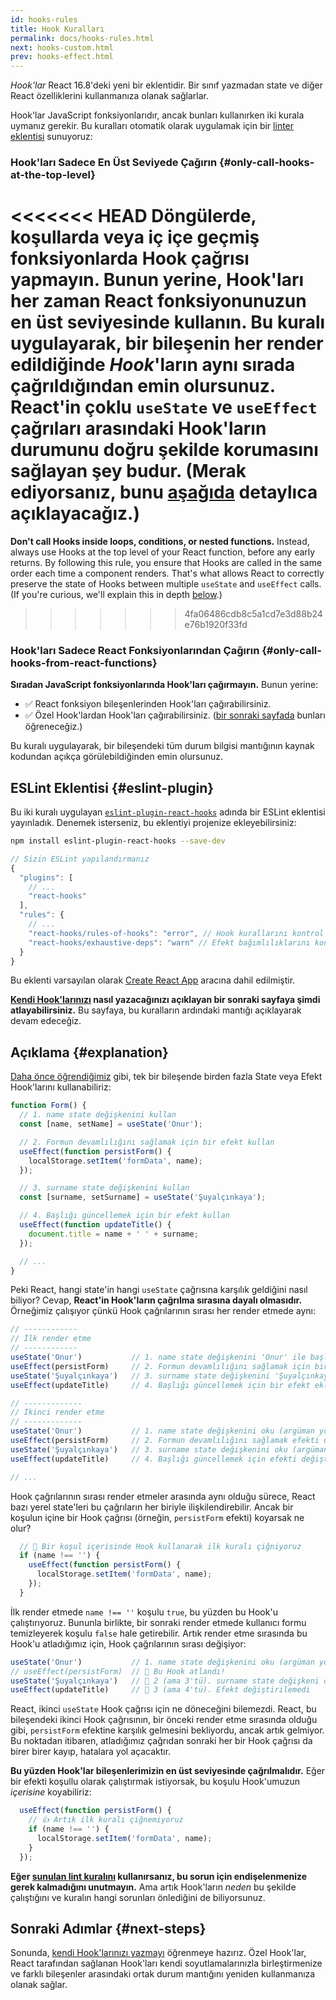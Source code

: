 ```yaml
---
id: hooks-rules
title: Hook Kuralları
permalink: docs/hooks-rules.html
next: hooks-custom.html
prev: hooks-effect.html
---
```


*Hook'lar* React 16.8'deki yeni bir eklentidir. Bir sınıf yazmadan state ve diğer React özelliklerini kullanmanıza olanak sağlarlar.

Hook'lar JavaScript fonksiyonlarıdır, ancak bunları kullanırken iki kurala uymanız gerekir. Bu kuralları otomatik olarak uygulamak için bir [linter eklentisi](https://www.npmjs.com/package/eslint-plugin-react-hooks) sunuyoruz:

### Hook'ları Sadece En Üst Seviyede Çağırın {#only-call-hooks-at-the-top-level}

<<<<<<< HEAD
**Döngülerde, koşullarda veya iç içe geçmiş fonksiyonlarda Hook çağrısı yapmayın.** Bunun yerine, Hook'ları her zaman React fonksiyonunuzun en üst seviyesinde kullanın. Bu kuralı uygulayarak, bir bileşenin her render edildiğinde *Hook*'ların aynı sırada çağrıldığından emin olursunuz. React'in çoklu `useState` ve `useEffect` çağrıları arasındaki Hook'ların durumunu doğru şekilde korumasını sağlayan şey budur. (Merak ediyorsanız, bunu [aşağıda](#explanation) detaylıca açıklayacağız.)
=======
**Don't call Hooks inside loops, conditions, or nested functions.** Instead, always use Hooks at the top level of your React function, before any early returns. By following this rule, you ensure that Hooks are called in the same order each time a component renders. That's what allows React to correctly preserve the state of Hooks between multiple `useState` and `useEffect` calls. (If you're curious, we'll explain this in depth [below](#explanation).)
>>>>>>> 4fa06486cdb8c5a1cd7e3d88b24e76b1920f33fd

### Hook'ları Sadece React Fonksiyonlarından Çağırın {#only-call-hooks-from-react-functions}

**Sıradan JavaScript fonksiyonlarında Hook'ları çağırmayın.** Bunun yerine:

* ✅ React fonksiyon bileşenlerinden Hook'ları çağırabilirsiniz.
* ✅ Özel Hook'lardan Hook'ları çağırabilirsiniz. ([bir sonraki sayfada](/docs/hooks-custom.html) bunları öğreneceğiz.)

Bu kuralı uygulayarak, bir bileşendeki tüm durum bilgisi mantığının kaynak kodundan açıkça görülebildiğinden emin olursunuz.

## ESLint Eklentisi {#eslint-plugin}

Bu iki kuralı uygulayan [`eslint-plugin-react-hooks`](https://www.npmjs.com/package/eslint-plugin-react-hooks) adında bir ESLint eklentisi yayınladık. Denemek isterseniz, bu eklentiyi projenize ekleyebilirsiniz:

```bash
npm install eslint-plugin-react-hooks --save-dev
```

```js
// Sizin ESLint yapılandırmanız
{
  "plugins": [
    // ...
    "react-hooks"
  ],
  "rules": {
    // ...
    "react-hooks/rules-of-hooks": "error", // Hook kurallarını kontrol eder
    "react-hooks/exhaustive-deps": "warn" // Efekt bağımlılıklarını kontrol eder
  }
}
```

Bu eklenti varsayılan olarak [Create React App](/docs/create-a-new-react-app.html#create-react-app) aracına dahil edilmiştir.

**[Kendi Hook'larınızı](/docs/hooks-custom.html) nasıl yazacağınızı açıklayan bir sonraki sayfaya şimdi atlayabilirsiniz.** Bu sayfaya, bu kuralların ardındaki mantığı açıklayarak devam edeceğiz.

## Açıklama {#explanation}

[Daha önce öğrendiğimiz](/docs/hooks-state.html#tip-using-multiple-state-variables) gibi, tek bir bileşende birden fazla State veya Efekt Hook'larını kullanabiliriz:


```js
function Form() {
  // 1. name state değişkenini kullan
  const [name, setName] = useState('Onur');

  // 2. Formun devamlılığını sağlamak için bir efekt kullan
  useEffect(function persistForm() {
    localStorage.setItem('formData', name);
  });

  // 3. surname state değişkenini kullan
  const [surname, setSurname] = useState('Şuyalçınkaya');

  // 4. Başlığı güncellemek için bir efekt kullan
  useEffect(function updateTitle() {
    document.title = name + ' ' + surname;
  });

  // ...
}
```

Peki React, hangi state'in hangi `useState` çağrısına karşılık geldiğini nasıl biliyor? Cevap, **React'in Hook'ların çağrılma sırasına dayalı olmasıdır.** Örneğimiz çalışıyor çünkü Hook çağrılarının sırası her render etmede aynı:

```js
// ------------
// İlk render etme
// ------------
useState('Onur')           // 1. name state değişkenini 'Onur' ile başlat
useEffect(persistForm)     // 2. Formun devamlılığını sağlamak için bir efekt ekle
useState('Şuyalçınkaya')   // 3. surname state değişkenini 'Şuyalçınkaya' ile başlat
useEffect(updateTitle)     // 4. Başlığı güncellemek için bir efekt ekle

// -------------
// İkinci render etme
// -------------
useState('Onur')           // 1. name state değişkenini oku (argüman yoksayılmıştır)
useEffect(persistForm)     // 2. Formun devamlılığını sağlamak efekti değiştir
useState('Şuyalçınkaya')   // 3. surname state değişkenini oku (argüman yoksayılmıştır)
useEffect(updateTitle)     // 4. Başlığı güncellemek için efekti değiştir

// ...
```

Hook çağrılarının sırası render etmeler arasında aynı olduğu sürece, React bazı yerel state'leri bu çağrıların her biriyle ilişkilendirebilir. Ancak bir koşulun içine bir Hook çağrısı (örneğin, `persistForm` efekti) koyarsak ne olur?

```js
  // 🔴 Bir koşul içerisinde Hook kullanarak ilk kuralı çiğniyoruz
  if (name !== '') {
    useEffect(function persistForm() {
      localStorage.setItem('formData', name);
    });
  }
```

İlk render etmede `name !== ''` koşulu `true`, bu yüzden bu Hook'u çalıştırıyoruz. Bununla birlikte, bir sonraki render etmede kullanıcı formu temizleyerek koşulu `false` hale getirebilir. Artık render etme sırasında bu Hook'u atladığımız için, Hook çağrılarının sırası değişiyor:

```js
useState('Onur')           // 1. name state değişkenini oku (argüman yoksayılmıştır)
// useEffect(persistForm)  // 🔴 Bu Hook atlandı!
useState('Şuyalçınkaya')   // 🔴 2 (ama 3'tü). surname state değişkeni okunamadı
useEffect(updateTitle)     // 🔴 3 (ama 4'tü). Efekt değiştirilemedi
```

React, ikinci `useState` Hook çağrısı için ne döneceğini bilemezdi. React, bu bileşendeki ikinci Hook çağrısının, bir önceki render etme sırasında olduğu gibi, `persistForm` efektine karşılık gelmesini bekliyordu, ancak artık gelmiyor. Bu noktadan itibaren, atladığımız çağrıdan sonraki her bir Hook çağrısı da birer birer kayıp, hatalara yol açacaktır.

**Bu yüzden Hook'lar bileşenlerimizin en üst seviyesinde çağrılmalıdır.** Eğer bir efekti koşullu olarak çalıştırmak istiyorsak, bu koşulu Hook'umuzun *içerisine* koyabiliriz:

```js
  useEffect(function persistForm() {
    // 👍 Artık ilk kuralı çiğnemiyoruz
    if (name !== '') {
      localStorage.setItem('formData', name);
    }
  });
```

**Eğer [sunulan lint kuralını](https://www.npmjs.com/package/eslint-plugin-react-hooks) kullanırsanız, bu sorun için endişelenmenize gerek kalmadığını unutmayın.** Ama artık Hook'ların *neden* bu şekilde çalıştığını ve kuralın hangi sorunları önlediğini de biliyorsunuz.

## Sonraki Adımlar {#next-steps}

Sonunda, [kendi Hook'larınızı yazmayı](/docs/hooks-custom.html) öğrenmeye hazırız. Özel Hook'lar, React tarafından sağlanan Hook'ları kendi soyutlamalarınızla birleştirmenize ve farklı bileşenler arasındaki ortak durum mantığını yeniden kullanmanıza olanak sağlar.
